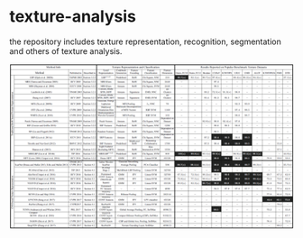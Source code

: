# texture-analysis
the repository includes texture representation, recognition, segmentation and others of texture analysis.

![summary](imgs/summary.png)